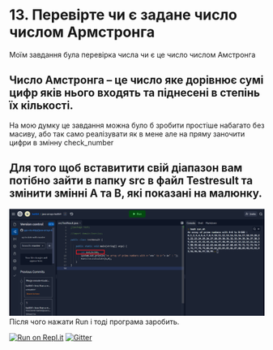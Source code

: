 # 13. Перевірте чи є задане число числом Армстронга
Моїм завдання була перевірка числа чи є це число числом Амстронга

## Число Амстронга – це число яке дорівнює сумі цифр яків нього входять та піднесені в степінь їх кількості.
На мою думку це завдання можна було б зробити простіше набагато без масиву, або так само реалізувати як в мене але на пряму заночити цифри в змінну check_number

## Для того щоб вставитити свій діапазон вам потібно зайти в папку src в файл Testresult та змінити змінні A та B, які показані на малюнку.
![](https://raw.githubusercontent.com/ppc-ntu-khpi/java-arrays-batl64/master/1.png)
Після чого нажати Run і тоді програма заробить.

[![Run on Repl.it](https://repl.it/badge/github/ppc-ntu-khpi/identifiers-types-starter)](https://repl.it/github/ppc-ntu-khpi/java-arrays-batl64)
[![Gitter](https://badges.gitter.im/PPC-SE-2020/OOP.svg)](https://gitter.im/PPC-SE-2020/OOP?utm_source=badge&utm_medium=badge&utm_campaign=pr-badge)
